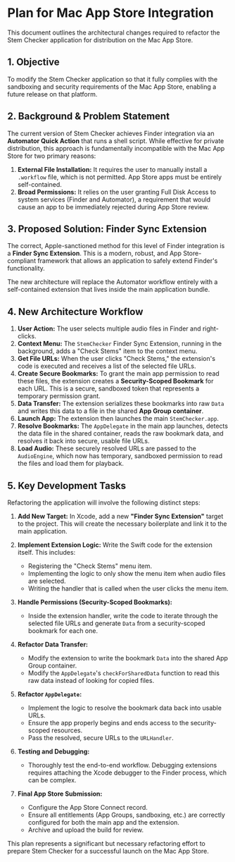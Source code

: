 # Plan for Mac App Store Integration

This document outlines the architectural changes required to refactor the Stem Checker application for distribution on the Mac App Store.

## 1. Objective

To modify the Stem Checker application so that it fully complies with the sandboxing and security requirements of the Mac App Store, enabling a future release on that platform.

## 2. Background & Problem Statement

The current version of Stem Checker achieves Finder integration via an **Automator Quick Action** that runs a shell script. While effective for private distribution, this approach is fundamentally incompatible with the Mac App Store for two primary reasons:

1.  **External File Installation:** It requires the user to manually install a `.workflow` file, which is not permitted. App Store apps must be entirely self-contained.
2.  **Broad Permissions:** It relies on the user granting Full Disk Access to system services (Finder and Automator), a requirement that would cause an app to be immediately rejected during App Store review.

## 3. Proposed Solution: Finder Sync Extension

The correct, Apple-sanctioned method for this level of Finder integration is a **Finder Sync Extension**. This is a modern, robust, and App Store-compliant framework that allows an application to safely extend Finder's functionality.

The new architecture will replace the Automator workflow entirely with a self-contained extension that lives inside the main application bundle.

## 4. New Architecture Workflow

1.  **User Action:** The user selects multiple audio files in Finder and right-clicks.
2.  **Context Menu:** The `StemChecker` Finder Sync Extension, running in the background, adds a "Check Stems" item to the context menu.
3.  **Get File URLs:** When the user clicks "Check Stems," the extension's code is executed and receives a list of the selected file URLs.
4.  **Create Secure Bookmarks:** To grant the main app permission to read these files, the extension creates a **Security-Scoped Bookmark** for each URL. This is a secure, sandboxed token that represents a temporary permission grant.
5.  **Data Transfer:** The extension serializes these bookmarks into raw `Data` and writes this data to a file in the shared **App Group container**.
6.  **Launch App:** The extension then launches the main `StemChecker.app`.
7.  **Resolve Bookmarks:** The `AppDelegate` in the main app launches, detects the data file in the shared container, reads the raw bookmark data, and resolves it back into secure, usable file URLs.
8.  **Load Audio:** These securely resolved URLs are passed to the `AudioEngine`, which now has temporary, sandboxed permission to read the files and load them for playback.

## 5. Key Development Tasks

Refactoring the application will involve the following distinct steps:

1.  **Add New Target:** In Xcode, add a new **"Finder Sync Extension"** target to the project. This will create the necessary boilerplate and link it to the main application.

2.  **Implement Extension Logic:** Write the Swift code for the extension itself. This includes:
    *   Registering the "Check Stems" menu item.
    *   Implementing the logic to only show the menu item when audio files are selected.
    *   Writing the handler that is called when the user clicks the menu item.

3.  **Handle Permissions (Security-Scoped Bookmarks):**
    *   Inside the extension handler, write the code to iterate through the selected file URLs and generate `Data` from a security-scoped bookmark for each one.

4.  **Refactor Data Transfer:**
    *   Modify the extension to write the bookmark `Data` into the shared App Group container.
    *   Modify the `AppDelegate`'s `checkForSharedData` function to read this raw data instead of looking for copied files.

5.  **Refactor `AppDelegate`:**
    *   Implement the logic to resolve the bookmark data back into usable URLs.
    *   Ensure the app properly begins and ends access to the security-scoped resources.
    *   Pass the resolved, secure URLs to the `URLHandler`.

6.  **Testing and Debugging:**
    *   Thoroughly test the end-to-end workflow. Debugging extensions requires attaching the Xcode debugger to the Finder process, which can be complex.

7.  **Final App Store Submission:**
    *   Configure the App Store Connect record.
    *   Ensure all entitlements (App Groups, sandboxing, etc.) are correctly configured for both the main app and the extension.
    *   Archive and upload the build for review.

This plan represents a significant but necessary refactoring effort to prepare Stem Checker for a successful launch on the Mac App Store.
